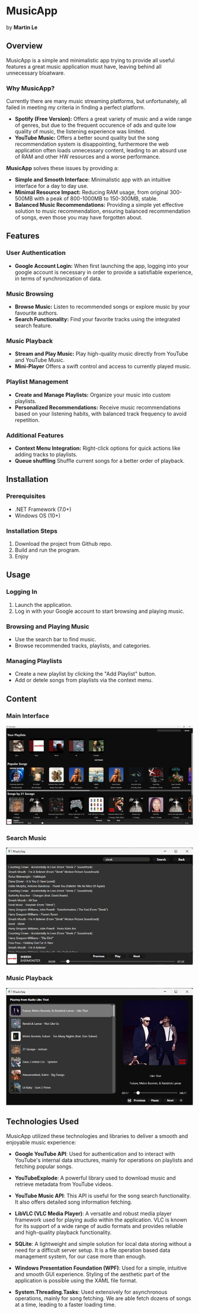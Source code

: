 # MusicApp

by **Martin Le**

## Overview

MusicApp is a simple and minimalistic app trying to provide all useful features a great music application must have, leaving behind all unnecessary bloatware.

### Why MusicApp?

Currently there are many music streaming platforms, but unfortunately, all failed in meeting my criteria in finding a perfect platform.

- **Spotify (Free Version):** Offers a great variety of music and a wide range of genres, but due to the frequent occurence of ads and quite low quality of music, the listening experience was limited.
- **YouTube Music:** Offers a better sound quality but the song recommendation system is disappointing, furthermore the web application often loads unnecessary content, leading to an absurd use of RAM and other HW resources and a worse performance.

**MusicApp** solves these issues by providing a:

- **Simple and Smooth Interface:** Minimalistic app with an intuitive interface for a day to day use.
- **Minimal Resource Impact:** Reducing RAM usage, from original 300-500MB with a peak of 800-1000MB to 150-300MB, stable.
- **Balanced Music Recommendations:** Providing a simple yet effective solution to music recommendation, ensuring balanced recommendation of songs, even those you may have forgotten about.

## Features

### User Authentication
- **Google Account Login:** When first launching the app, logging into your google account is necessary in order to provide a satisfiable experience, in terms of synchronization of data.
  
### Music Browsing
- **Browse Music:** Listen to recommended songs or explore music by your favourite authors.
- **Search Functionality:** Find your favorite tracks using the integrated search feature.
  
### Music Playback
- **Stream and Play Music:** Play high-quality music directly from YouTube and YouTube Music.
- **Mini-Player** Offers a swift control and access to currently played music.

### Playlist Management
- **Create and Manage Playlists:** Organize your music into custom playlists.
- **Personalized Recommendations:** Receive music recommendations based on your listening habits, with balanced track frequency to avoid repetition.

### Additional Features
- **Context Menu Integration:** Right-click options for quick actions like adding tracks to playlists.
- **Queue shuffling** Shuffle current songs for a better order of playback.

## Installation

### Prerequisites
- .NET Framework (7.0+)
- Windows OS (10+)

### Installation Steps
1. Download the project from Github repo.
2. Build and run the program.
3. Enjoy

## Usage

### Logging In
1. Launch the application.
2. Log in with your Google account to start browsing and playing music.

### Browsing and Playing Music
- Use the search bar to find music.
- Browse recommended tracks, playlists, and categories.

### Managing Playlists
- Create a new playlist by clicking the "Add Playlist" button.
- Add or detele songs from playlists via the context menu.

## Content

### Main Interface
![Main Interface](img/home_screen.png)

### Search Music
![Search Music](img/search_music.png) 

### Music Playback
![Music Playback](img/player.png) 


## Technologies Used

MusicApp utilized these technologies and libraries to deliver a smooth and enjoyable music experience:

- **Google YouTube API**: Used for authentication and to interact with YouTube's internal data structures, mainly for operations on playlists and fetching popular songs.

- **YouTubeExplode**: A powerful library used to download music and retrieve metadata from YouTube videos.

- **YouTube Music API**: This API is useful for the song search functionality. It also offers detailed song information fetching.

- **LibVLC (VLC Media Player)**: A versatile and robust media player framework used for playing audio within the application. VLC is known for its support of a wide range of audio formats and provides reliable and high-quality playback functionality.

- **SQLite**: A lightweight and simple solution for local data storing without a need for a difficult server setup. It is a file operation based data management system, for our case more than enough. 

- **Windows Presentation Foundation (WPF)**: Used for a simple, intuitive and smooth GUI experience. Styling of the aesthetic part of the application is possible using the XAML file format.

- **System.Threading.Tasks**: Used extensively for asynchronous operations, mainly for song fetching. We are able fetch dozens of songs at a time, leading to a faster loading time.

